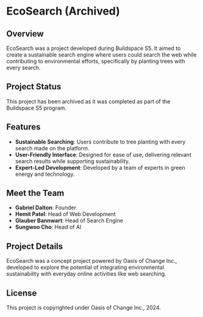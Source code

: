 # EcoSearch (Archived)

## Overview
EcoSearch was a project developed during Buildspace S5. It aimed to create a sustainable search engine where users could search the web while contributing to environmental efforts, specifically by planting trees with every search.

## Project Status
This project has been archived as it was completed as part of the Buildspace S5 program.

## Features
- **Sustainable Searching**: Users contribute to tree planting with every search made on the platform.
- **User-Friendly Interface**: Designed for ease of use, delivering relevant search results while supporting sustainability.
- **Expert-Led Development**: Developed by a team of experts in green energy and technology.

## Meet the Team
- **Gabriel Dalton**: Founder
- **Hemit Patel**: Head of Web Development
- **Glauber Bannwart**: Head of Search Engine
- **Sungwoo Cho**: Head of AI

## Project Details
EcoSearch was a concept project powered by Oasis of Change Inc., developed to explore the potential of integrating environmental sustainability with everyday online activities like web searching.

## License
This project is copyrighted under Oasis of Change Inc., 2024.

